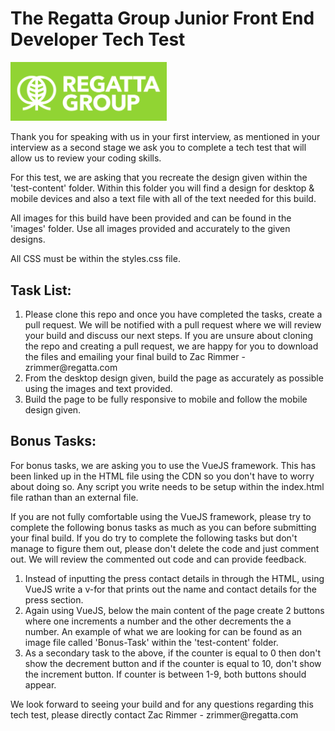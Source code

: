 # The Regatta Group Junior Front End Developer Tech Test

<img src="./images/Regatta-Group-Logo.png" alt="The Regatta Group" width="250"/> <br>

<p>Thank you for speaking with us in your first interview, as mentioned in your interview as a second stage we ask you to complete a tech test that will allow us to review your coding skills.</p>
<p>For this test, we are asking that you recreate the design given within the 'test-content' folder. Within this folder you will find a design for desktop & mobile devices and also a text file with all of the text needed for this build.</p>
<p>All images for this build have been provided and can be found in the 'images' folder. Use all images provided and accurately to the given designs.</p>
<p>All CSS must be within the styles.css file.</p>

## Task List:
<ol>
    <li>Please clone this repo and once you have completed the tasks, create a pull request. We will be notified with a pull request where we will review your build and discuss our next steps. If you are unsure about cloning the repo and creating a pull request, we are happy for you to download the files and emailing your final build to Zac Rimmer - zrimmer@regatta.com</li>
    <li>From the desktop design given, build the page as accurately as possible using the images and text provided.</li>
    <li>Build the page to be fully responsive to mobile and follow the mobile design given.</li>
</ol>

## Bonus Tasks:
<p>For bonus tasks, we are asking you to use the VueJS framework. This has been linked up in the HTML file using the CDN so you don't have to worry about doing so. Any script you write needs to be setup within the index.html file rathan than an external file.</p>
<p>If you are not fully comfortable using the VueJS framework, please try to complete the following bonus tasks as much as you can before submitting your final build. If you do try to complete the following tasks but don't manage to figure them out, please don't delete the code and just comment out. We will review the commented out code and can provide feedback.</p>
<ol>
    <li>Instead of inputting the press contact details in through the HTML, using VueJS write a v-for that prints out the name and contact details for the press section.</li>
    <li>Again using VueJS, below the main content of the page create 2 buttons where one increments a number and the other decrements the a number. An example of what we are looking for can be found as an image file called 'Bonus-Task' within the 'test-content' folder.</li>
    <li>As a secondary task to the above, if the counter is equal to 0 then don't show the decrement button and if the counter is equal to 10, don't show the increment button. If counter is between 1-9, both buttons should appear.</li>
</ol>

<p>We look forward to seeing your build and for any questions regarding this tech test, please directly contact Zac Rimmer - zrimmer@regatta.com<p>